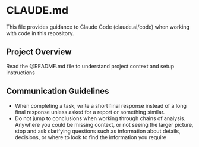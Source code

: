 # CLAUDE.md

This file provides guidance to Claude Code (claude.ai/code) when working with code in this repository.

## Project Overview

Read the @README.md file to understand project context and setup instructions

## Communication Guidelines

- When completing a task, write a short final response instead of a long final response unless asked for a report or something similar.
- Do not jump to conclusions when working through chains of analysis. Anywhere you could be missing context, or not seeing the larger picture, stop and ask clarifying questions such as information about details, decisions, or where to look to find the information you require


